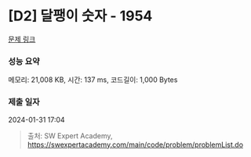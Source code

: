 # [D2] 달팽이 숫자 - 1954 

[문제 링크](https://swexpertacademy.com/main/code/problem/problemDetail.do?contestProbId=AV5PobmqAPoDFAUq) 

### 성능 요약

메모리: 21,008 KB, 시간: 137 ms, 코드길이: 1,000 Bytes

### 제출 일자

2024-01-31 17:04



> 출처: SW Expert Academy, https://swexpertacademy.com/main/code/problem/problemList.do